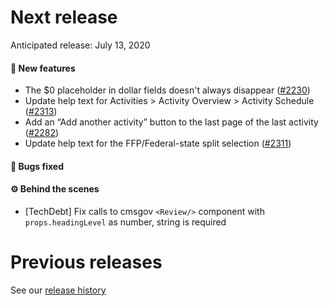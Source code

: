 # Next release

Anticipated release: July 13, 2020

#### 🚀 New features

- The \$0 placeholder in dollar fields doesn't always disappear ([#2230])
- Update help text for Activities > Activity Overview > Activity Schedule ([#2313])
- Add an “Add another activity” button to the last page of the last activity ([#2282])
- Update help text for the FFP/Federal-state split selection ([#2311])

#### 🐛 Bugs fixed

#### ⚙️ Behind the scenes

- [TechDebt] Fix calls to cmsgov `<Review/>` component with `props.headingLevel` as number, string is required

# Previous releases

See our [release history](https://github.com/18F/cms-hitech-apd/releases)

[#2230]: https://github.com/18F/cms-hitech-apd/issues/2230
[#2313]: https://github.com/18F/cms-hitech-apd/issues/2313
[#2282]: https://github.com/18F/cms-hitech-apd/issues/2282
[#2311]: https://github.com/18F/cms-hitech-apd/issues/2311
